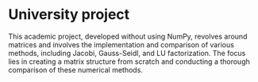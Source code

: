 # University project
This academic project, developed without using NumPy, revolves around matrices and involves the implementation and comparison of various methods, including Jacobi, Gauss-Seidl, and LU factorization. The focus lies in creating a matrix structure from scratch and conducting a thorough comparison of these numerical methods.

